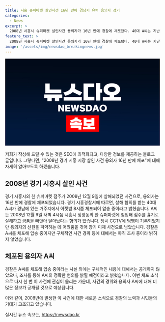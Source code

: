 ```yaml
---
title: 시흥 슈퍼마켓 살인사건 16년 만에 경남서 유력 용의자 검거
categories:
  - News
excerpt: >
  2008년 시흥시 슈퍼마켓 살인사건 용의자가 16년 만에 경찰에 체포됐다. 40대 A씨는 지난 2008년 살인과 금품 빼앗기 등 혐의로 체포됐으며, 범행은 CCTV에 담겼지만 신원 파악에 어려움을 겪어 장기 미제로 남았다. 경찰은 구체적인 체포 경위에 대해 아직 조사 중이라고 밝혔다. A씨는 현재 경남에 있는 주거지에서 체포돼 압송 중이며, 조사를 통해 구체적인 혐의를 밝힐 계획이라고 전했다. (사진=)
feature_text: >
  2008년 시흥시 슈퍼마켓 살인사건 용의자가 16년 만에 경찰에 체포됐다. 40대 A씨는 지난 2008년 살인과 금품 빼앗기 등 혐의로 체포됐으며, 범행은 CCTV에 담겼지만 신원 파악에 어려움을 겪어 장기 미제로 남았다. 경찰은 구체적인 체포 경위에 대해 아직 조사 중이라고 밝혔다. A씨는 현재 경남에 있는 주거지에서 체포돼 압송 중이며, 조사를 통해 구체적인 혐의를 밝힐 계획이라고 전했다. (사진=)
image: '/assets/img/newsdao_breakingnews.jpg'
---
```


<p><img src="/assets/img/newsdao_breakingnews.jpg" alt="implanttips 속보" /></p>

<p>저희가 작성해 드릴 수 있는 것은 SEO에 최적화되고, 다양한 정보를 제공하는 블로그 글입니다. 그렇다면, "2008년 경기 시흥 시장 살인 사건 용의자 16년 만에 체포"에 대해 자세히 알아보도록 하겠습니다.</p>

<h2 data-ke-size="size26">2008년 경기 시흥시 살인 사건</h2>

<p data-ke-size="size16">경기 시흥시의 한 슈퍼마켓 점주가 2008년 12월 9일에 살해되었던 사건으로, 용의자는 16년 만에 경찰에 체포되었습니다. 경기 시흥경찰서에 따르면, 살해 혐의를 받는 40대 A씨가 경남에 있는 거주지에서 어젯밤 8시쯤 체포되어 압송 중이라고 밝혔습니다. A씨는 2008년 12월 9일 새벽 4시쯤 시흥시 정왕동의 한 슈퍼마켓에 침입해 점주를 흉기로 살해하고 금품을 빼앗아 달아났다는 혐의가 있습니다. 당시 CCTV에 범행이 기록되었지만 용의자의 신원을 파악하는 데 어려움을 겪어 장기 미제 사건으로 남았습니다. 경찰은 A씨를 체포해 압송 중이지만 구체적인 사건 경위 등에 대해서는 아직 조사 중이라 밝히지 않았습니다.</p>

<h2 data-ke-size="size26">체포된 용의자 A씨</h2>

<p data-ke-size="size16">경찰은 A씨를 체포해 압송 중이라는 사실 외에는 구체적인 내용에 대해서는 공개하지 않았으나, 조사를 통해 A씨의 정확한 혐의를 밝힐 예정이라고 밝혔습니다. 이번 체포 소식으로 다시 한 번 이 사건에 관심이 쏠리는 가운데, 사건의 경위와 용의자 A씨에 대해 더 많은 정보가 공개될 것으로 예상됩니다.</p>

<p>이와 같이, 2008년에 발생한 이 사건에 대한 새로운 소식으로 경찰의 노력과 시민들의 기대가 고조되고 있습니다.</p>
실시간 뉴스 속보는, <a href="https://newsdao.kr" rel="dofollow">https://newsdao.kr</a>


